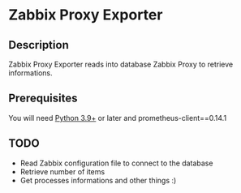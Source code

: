 # Zabbix Proxy Exporter

## Description
Zabbix Proxy Exporter reads into database Zabbix Proxy to retrieve informations.

## Prerequisites
You will need [Python 3.9+](https://www.python.org/) or later and prometheus-client==0.14.1

## TODO
- Read Zabbix configuration file to connect to the database
- Retrieve number of items
- Get processes informations
and other things :)
